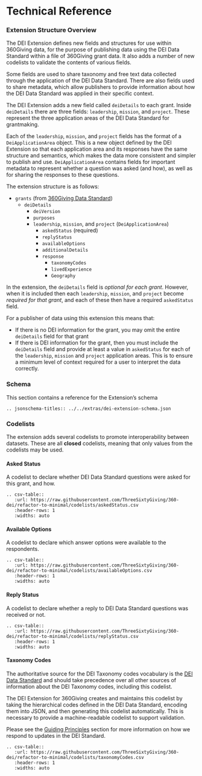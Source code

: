 # Technical Reference

### Extension Structure Overview

The DEI Extension defines new fields and structures for use within 360Giving data, for the purpose of publishing data using the DEI Data Standard within a file of 360Giving grant data. It also adds a number of new codelists to validate the contents of various fields.

Some fields are used to share taxonomy and free text data collected through the application of the DEI Data Standard. There are also fields used to share metadata, which allow publishers to provide information about how the DEI Data Standard was applied in their specific context.

The DEI Extension adds a new field called `deiDetails` to each grant. Inside `deiDetails` there are three fields: `leadership`, `mission`, and `project`. These represent the three application areas of the DEI Data Standard for grantmaking.

Each of the `leadership`, `mission`, and `project` fields has the format of a `DeiApplicationArea` object. This is a new object defined by the DEI Extension so that each application area and its responses have the same structure and semantics, which makes the data more consistent and simpler to publish and use. `DeiApplicationArea` contains fields for important metadata to represent whether a question was asked (and how), as well as for sharing the responses to these questions.

The extension structure is as follows:

* `grants` (from [360Giving Data Standard](https://standard.threesixtygiving.org/en/latest/technical/reference/#))
  * `deiDetails`
    * `deiVersion`
    * `purposes` 
    * `leadership`, `mission`, and `project` (`DeiApplicationArea`)
      * `askedStatus` (required)
      * `replyStatus`
      * `availableOptions`
      * `additionalDetails`
      * `response`
        * `taxonomyCodes`
        * `livedExperience`
        * `Geography`

In the extension, the `deiDetails` field is *optional for each grant*. However, when it is included then each `leadership`, `mission`, and `project` become *required for that grant*, and each of these then have a required `askedStatus` field.

For a publisher of data using this extension this means that:

* If there is no DEI information for the grant, you may omit the entire `deiDetails` field for that grant
* If there is DEI information for the grant, then you must include the `deiDetails` field and provide at least a value in `askedStatus` for each of the `leadership`, `mission` and `project` application areas. This is to ensure a minimum level of context required for a user to interpret the data correctly.

### Schema

This section contains a reference for the Extension’s schema


```eval_rst
.. jsonschema-titles:: ../../extras/dei-extension-schema.json
```

### Codelists

The extension adds several codelists to promote interoperability between datasets. These are all **closed** codelists, meaning that only values from the codelists may be used.

#### Asked Status

A codelist to declare whether DEI Data Standard questions were asked for this grant, and how.


```eval_rst
.. csv-table:: 
   :url: https://raw.githubusercontent.com/ThreeSixtyGiving/360-dei/refactor-to-minimal/codelists/askedStatus.csv
   :header-rows: 1
   :widths: auto
```

#### Available Options

A codelist to declare which answer options were available to the respondents.

```eval_rst
.. csv-table:: 
   :url: https://raw.githubusercontent.com/ThreeSixtyGiving/360-dei/refactor-to-minimal/codelists/availableOptions.csv
   :header-rows: 1
   :widths: auto
```

#### Reply Status

A codelist to declare whether a reply to DEI Data Standard questions was received or not.

```eval_rst
.. csv-table:: 
   :url: https://raw.githubusercontent.com/ThreeSixtyGiving/360-dei/refactor-to-minimal/codelists/replyStatus.csv
   :header-rows: 1
   :widths: auto
```

#### Taxonomy Codes

The authoritative source for the DEI Taxonomy codes vocabulary is the [DEI Data Standard](https://www.funderscollaborativehub.org.uk/collaborations/dei-data-standard) and should take precedence over all other sources of information about the DEI Taxonomy codes, including this codelist.

The DEI Extension for 360Giving creates and maintains this codelist by taking the hierarchical codes defined in the DEI Data Standard, encoding them into JSON, and then generating this codelist automatically. This is necessary to provide a machine-readable codelist to support validation.

Please see the [Guiding Principles](#guiding-principles) section for more information on how we respond to updates in the DEI Standard.

```eval_rst
.. csv-table:: 
   :url: https://raw.githubusercontent.com/ThreeSixtyGiving/360-dei/refactor-to-minimal/codelists/taxonomyCodes.csv
   :header-rows: 1
   :widths: auto
```
